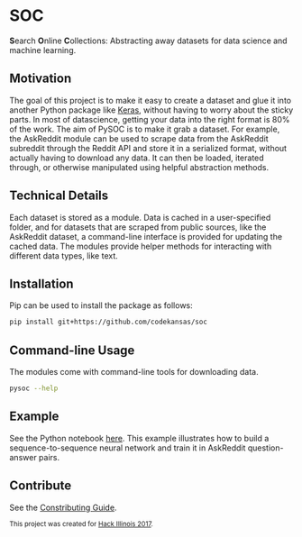 # SOC

**S**earch **O**nline **C**ollections: Abstracting away datasets for data science and machine learning.

## Motivation

The goal of this project is to make it easy to create a dataset and glue it into another Python package like [Keras](https://keras.io/), without having to worry about the sticky parts. In most of datascience, getting your data into the right format is 80% of the work. The aim of PySOC is to make it grab a dataset. For example, the AskReddit module can be used to scrape data from the AskReddit subreddit through the Reddit API and store it in a serialized format, without actually having to download any data. It can then be loaded, iterated through, or otherwise manipulated using helpful abstraction methods.

## Technical Details

Each dataset is stored as a module. Data is cached in a user-specified folder, and for datasets that are scraped from public sources, like the AskReddit dataset, a command-line interface is provided for updating the cached data. The modules provide helper methods for interacting with different data types, like text.

## Installation

Pip can be used to install the package as follows:

```bash
pip install git+https://github.com/codekansas/soc
```

## Command-line Usage

The modules come with command-line tools for downloading data.

```bash
pysoc --help
```

## Example

See the Python notebook [here](/examples/ask_reddit.ipynb). This example illustrates how to build a sequence-to-sequence neural network and train it in AskReddit question-answer pairs.

## Contribute

See the [Constributing Guide](CONTRIBUTING.md).

<sub>This project was created for [Hack Illinois 2017](https://hackillinois.org/).</sub>
